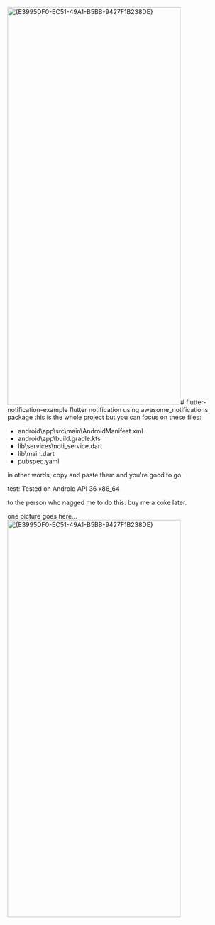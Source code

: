 <img width="390" height="895" alt="{E3995DF0-EC51-49A1-B5BB-9427F1B238DE}" src="https://github.com/user-attachments/assets/3e3fe1be-d7b6-43b3-bd37-eb276f298475" /># flutter-notification-example
flutter notification using awesome_notifications package
this is the whole project but you can focus on these files:

- android\app\src\main\AndroidManifest.xml
- android\app\build.gradle.kts
- lib\services\noti_service.dart
- lib\main.dart
- pubspec.yaml

in other words, copy and paste them and you're good to go.

test: Tested on Android API 36 x86_64

to the person who nagged me to do this: buy me a coke later.

one picture goes here...
<img width="390" height="895" alt="{E3995DF0-EC51-49A1-B5BB-9427F1B238DE}" src="https://github.com/user-attachments/assets/39d36fcc-01ae-4937-854f-7963c1575902" />

